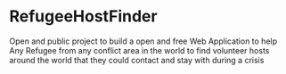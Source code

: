 # RefugeeHostFinder
Open and public project to build a open and free Web Application to help Any Refugee from any conflict area in the world to find volunteer hosts around the world that they could contact and stay with during a crisis
